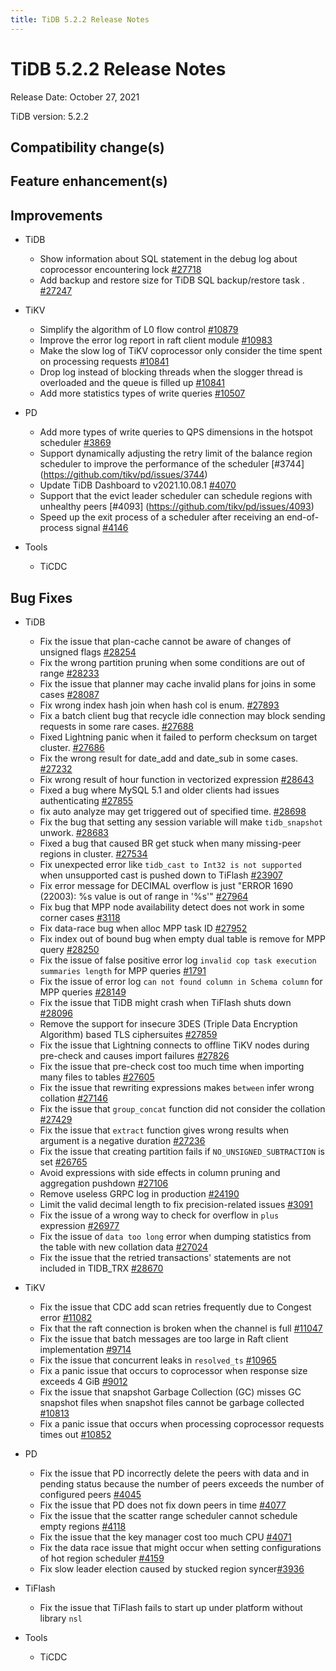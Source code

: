 ```yaml
---
title: TiDB 5.2.2 Release Notes
---
```


# TiDB 5.2.2 Release Notes

Release Date: October 27, 2021

TiDB version: 5.2.2

## Compatibility change(s)

## Feature enhancement(s)

## Improvements

+ TiDB

    - Show information about SQL statement in the debug log about coprocessor encountering lock [#27718](https://github.com/pingcap/tidb/issues/27718)
    - Add backup and restore size for TiDB SQL backup/restore task . [#27247](https://github.com/pingcap/tidb/issues/27247)

+ TiKV

    - Simplify the algorithm of L0 flow control [#10879](https://github.com/tikv/tikv/issues/10879)
    - Improve the error log report in raft client module [#10983](https://github.com/tikv/tikv/pull/10983)
    - Make the slow log of TiKV coprocessor only consider the time spent on processing requests [#10841](https://github.com/tikv/tikv/issues/10841)
    - Drop log instead of blocking threads when the slogger thread is overloaded and the queue is filled up [#10841](https://github.com/tikv/tikv/issues/10841)
    - Add more statistics types of write queries [#10507](https://github.com/tikv/tikv/issues/10507)

+ PD

    - Add more types of write queries to QPS dimensions in the hotspot scheduler [#3869](https://github.com/tikv/pd/issues/3869)
    - Support dynamically adjusting the retry limit of the balance region scheduler to improve the performance of the scheduler [#3744] (https://github.com/tikv/pd/issues/3744)
    - Update TiDB Dashboard to v2021.10.08.1 [#4070](https://github.com/tikv/pd/pull/4070)
    - Support that the evict leader scheduler can schedule regions with unhealthy peers [#4093] (https://github.com/tikv/pd/issues/4093) 
    - Speed up the exit process of a scheduler after receiving an end-of-process signal [#4146](https://github.com/tikv/pd/issues/4146)

+ Tools

    + TiCDC

## Bug Fixes

+ TiDB

    - Fix the issue that plan-cache cannot be aware of changes of unsigned flags [#28254](https://github.com/pingcap/tidb/issues/28254)
    - Fix the wrong partition pruning when some conditions are out of range  [#28233](https://github.com/pingcap/tidb/issues/28233)
    - Fix the issue that planner may cache invalid plans for joins in some cases [#28087](https://github.com/pingcap/tidb/issues/28087)
    - Fix wrong index hash join when hash col is enum. [#27893](https://github.com/pingcap/tidb/issues/27893)
    - Fix a batch client bug that recycle idle connection may block sending requests in some rare cases. [#27688](https://github.com/pingcap/tidb/pull/27688)
    - Fixed Lightning panic when it failed to perform checksum on target cluster. [#27686](https://github.com/pingcap/tidb/pull/27686)
    - Fix the wrong result for date_add and date_sub in some cases. [#27232](https://github.com/pingcap/tidb/issues/27232)
    - Fix wrong result of hour function in vectorized expression [#28643](https://github.com/pingcap/tidb/issues/28643)
    - Fixed a bug where MySQL 5.1 and older clients had issues authenticating [#27855](https://github.com/pingcap/tidb/issues/27855)
    - fix auto analyze may get triggered out of specified time. [#28698](https://github.com/pingcap/tidb/issues/28698)
    - Fix the bug that setting any session variable will make `tidb_snapshot` unwork. [#28683](https://github.com/pingcap/tidb/pull/28683)
    - Fixed a bug that caused BR get stuck when many missing-peer regions in cluster. [#27534](https://github.com/pingcap/tidb/issues/27534)
    - Fix unexpected error like `tidb_cast to Int32 is not supported` when unsupported cast is pushed down to TiFlash [#23907](https://github.com/pingcap/tidb/issues/23907)
    - Fix error message for DECIMAL overflow is just "ERROR 1690 (22003): %s value is out of range in '%s'" [#27964](https://github.com/pingcap/tidb/issues/27964)
    - Fix bug that MPP node availability detect does not work in some corner cases [#3118](https://github.com/pingcap/tics/issues/3118)
    - Fix data-race bug when alloc MPP task ID [#27952](https://github.com/pingcap/tidb/issues/27952)
    - Fix index out of bound bug when empty dual table is remove for MPP query [#28250](https://github.com/pingcap/tidb/issues/28250)
    - Fix the issue of false positive error log `invalid cop task execution summaries length` for MPP queries [#1791](https://github.com/pingcap/tics/issues/1791)
    - Fix the issue of error log `can not found column in Schema column` for MPP queries [#28149](https://github.com/pingcap/tidb/pull/28149)
    - Fix the issue that TiDB might crash when TiFlash shuts down [#28096](https://github.com/pingcap/tidb/issues/28096)
    - Remove the support for insecure 3DES (Triple Data Encryption Algorithm) based TLS ciphersuites [#27859](https://github.com/pingcap/tidb/pull/27859)
    - Fix the issue that Lightning connects to  offline TiKV nodes during pre-check and causes import failures [#27826](https://github.com/pingcap/tidb/pull/27826)
    - Fix the issue that pre-check cost too much time when importing many files to tables [#27605](https://github.com/pingcap/tidb/issues/27605)
    - Fix the issue that rewriting expressions makes `between` infer wrong collation [#27146](https://github.com/pingcap/tidb/issues/27146)
    - Fix the issue that `group_concat` function did not consider the collation [#27429](https://github.com/pingcap/tidb/issues/27429)
    - Fix the issue that `extract` function gives wrong results when argument is a negative duration [#27236](https://github.com/pingcap/tidb/issues/27236)
    - Fix the issue that creating partition fails if `NO_UNSIGNED_SUBTRACTION` is set [#26765](https://github.com/pingcap/tidb/issues/26765)
    - Avoid expressions with side effects in column pruning and aggregation pushdown [#27106](https://github.com/pingcap/tidb/issues/27106)
    - Remove useless GRPC log in production [#24190](https://github.com/pingcap/tidb/issues/24190)
    - Limit the valid decimal length to fix precision-related issues [#3091](https://github.com/pingcap/tics/issues/3091)
    - Fix the issue of a wrong way to check for overflow in `plus` expression [#26977](https://github.com/pingcap/tidb/issues/26977)
    - Fix the issue of `data too long` error when dumping statistics from the table with new collation data [#27024](https://github.com/pingcap/tidb/issues/27024)
    - Fix the issue that the retried transactions' statements are not included in TIDB_TRX [#28670](https://github.com/pingcap/tidb/pull/28670)

+ TiKV

    - Fix the issue that CDC add scan retries frequently due to Congest error [#11082](https://github.com/tikv/tikv/issues/11082)
    - Fix that the raft connection is broken when the channel is full [#11047](https://github.com/tikv/tikv/issues/11047)
    - Fix the issue that batch messages are too large in Raft client implementation [#9714](https://github.com/tikv/tikv/issues/9714)
    - Fix the issue that concurrent leaks in `resolved_ts` [#10965](https://github.com/tikv/tikv/issues/10965)
    - Fix a panic issue that occurs to coprocessor when response size exceeds 4 GiB [#9012](https://github.com/tikv/tikv/issues/9012)
     - Fix the issue that snapshot Garbage Collection (GC) misses GC snapshot files when snapshot files cannot be garbage collected [#10813](https://github.com/tikv/tikv/issues/10813)
     - Fix a panic issue that occurs when processing coprocessor requests times out [#10852](https://github.com/tikv/tikv/issues/10852)

+ PD

    - Fix the issue that PD incorrectly delete the peers with data and in pending status because the number of peers exceeds the number of configured peers [#4045](https://github.com/tikv/pd/issues/4045)
    - Fix the issue that PD does not fix down peers in time [#4077](https://github.com/tikv/pd/issues/4077)
    - Fix the issue that the scatter range scheduler cannot schedule empty regions [#4118](https://github.com/tikv/pd/pull/4118)
    - Fix the issue that the key manager cost too much CPU [#4071](https://github.com/tikv/pd/issues/4071)
    - Fix the data race issue that might occur when setting configurations of hot region scheduler [#4159](https://github.com/tikv/pd/issues/4159)
   - Fix slow leader election caused by stucked region syncer[#3936](https://github.com/tikv/pd/issues/3936)

+ TiFlash

    - Fix the issue that TiFlash fails to start up under platform without library `nsl`

+ Tools

    + TiCDC

